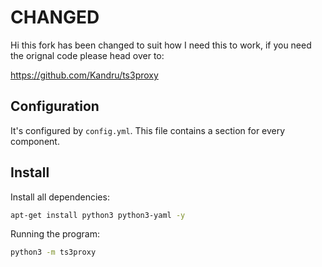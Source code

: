 # CHANGED
Hi this fork has been changed to suit how I need this to work, if you need the orignal code please head over to:

https://github.com/Kandru/ts3proxy

## Configuration

It's configured by `config.yml`. This file contains a section for every
component.

## Install

Install all dependencies:

```bash
apt-get install python3 python3-yaml -y
```
Running the program:

```bash
python3 -m ts3proxy
```